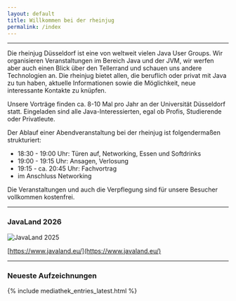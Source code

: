 ```yaml
---
layout: default
title: Willkommen bei der rheinjug
permalink: /index
---
```


----

Die rheinjug Düsseldorf ist eine von weltweit vielen Java User Groups.
Wir organisieren Veranstaltungen im Bereich Java und der JVM, wir werfen
aber auch einen Blick über den Tellerrand und schauen uns andere Technologien an.
Die rheinjug bietet allen, die beruflich oder privat mit Java zu tun haben,
aktuelle Informationen sowie die Möglichkeit, neue interessante Kontakte zu knüpfen.

Unsere Vorträge finden ca. 8-10 Mal pro Jahr an der Universität Düsseldorf statt.
Eingeladen sind alle Java-Interessierten, egal ob Profis, Studierende oder Privatleute.

Der Ablauf einer Abendveranstaltung bei der rheinjug ist folgendermaßen strukturiert:

* 18:30 - 19:00 Uhr: Türen auf, Networking, Essen und Softdrinks
* 19:00 - 19:15 Uhr: Ansagen, Verlosung
* 19:15 - ca. 20:45 Uhr: Fachvortrag
* im Anschluss Networking 

Die Veranstaltungen und auch die Verpflegung sind für unsere Besucher vollkommen kostenfrei.

----

### JavaLand 2026

![JavaLand 2025](https://www.javaland.eu/fileadmin/_processed_/b/8/csm_JL_26-Banner-1000x750px-Online-News-2_627af7bc47.jpg "JavaLand2026")

[https://www.javaland.eu/](https://www.javaland.eu/)

----

### Neueste Aufzeichnungen

{% include mediathek_entries_latest.html %}


